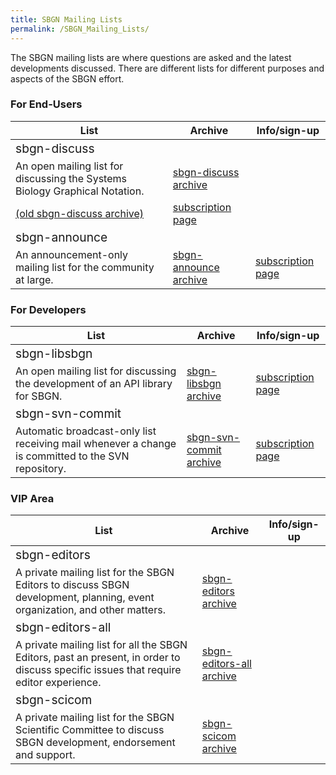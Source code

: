 ```yaml
---
title: SBGN Mailing Lists
permalink: /SBGN_Mailing_Lists/
---
```


The SBGN mailing lists are where questions are asked and the latest developments discussed. There are different lists for different purposes and aspects of the SBGN effort.

### For End-Users

| List                                                                        | Archive                                                                                        | Info/sign-up                                                                    |
|-----------------------------------------------------------------------------|------------------------------------------------------------------------------------------------|---------------------------------------------------------------------------------|
| <big>sbgn-discuss</big>
 An open mailing list for discussing the Systems Biology Graphical Notation.  | [sbgn-discuss archive](https://groups.google.com/forum/#!forum/sbgn-discuss)
                                                                               [(old sbgn-discuss archive)](https://lists.caltech.edu/pipermail/sbgn-discuss/)                 | [subscription page](https://groups.google.com/forum/#!forum/sbgn-discuss)       |
| <big>sbgn-announce</big>
 An announcement-only mailing list for the community at large.                | [sbgn-announce archive](http://sourceforge.net/mailarchive/forum.php?forum_name=sbgn-announce) | [subscription page](https://lists.sourceforge.net/lists/listinfo/sbgn-announce) |

### For Developers

| List                                                                                               | Archive                                                                                            | Info/sign-up                                                                      |
|----------------------------------------------------------------------------------------------------|----------------------------------------------------------------------------------------------------|-----------------------------------------------------------------------------------|
| <big>sbgn-libsbgn</big>
 An open mailing list for discussing the development of an API library for SBGN.                     | [sbgn-libsbgn archive](http://sourceforge.net/mailarchive/forum.php?forum_name=sbgn-libsbgn)       | [subscription page](https://lists.sourceforge.net/lists/listinfo/sbgn-libsbgn)    |
| <big>sbgn-svn-commit</big>
 Automatic broadcast-only list receiving mail whenever a change is committed to the SVN repository.  | [sbgn-svn-commit archive](http://sourceforge.net/mailarchive/forum.php?forum_name=sbgn-svn-commit) | [subscription page](https://lists.sourceforge.net/lists/listinfo/sbgn-svn-commit) |

### VIP Area

| List                                                                                                                                  | Archive                                                                                              | Info/sign-up |
|---------------------------------------------------------------------------------------------------------------------------------------|------------------------------------------------------------------------------------------------------|--------------|
| <big>sbgn-editors</big>
 A private mailing list for the SBGN Editors to discuss SBGN development, planning, event organization, and other matters.              | [sbgn-editors archive](http://sourceforge.net/mailarchive/forum.php?forum_name=sbgn-editors)         |              |
| <big>sbgn-editors-all</big>
 A private mailing list for all the SBGN Editors, past an present, in order to discuss specific issues that require editor experience.  | [sbgn-editors-all archive](http://sourceforge.net/mailarchive/forum.php?forum_name=sbgn-editors-all) |              |
| <big>sbgn-scicom</big>
 A private mailing list for the SBGN Scientific Committee to discuss SBGN development, endorsement and support.                         | [sbgn-scicom archive](http://sourceforge.net/mailarchive/forum.php?forum_name=sbgn-scicom)           |              |

